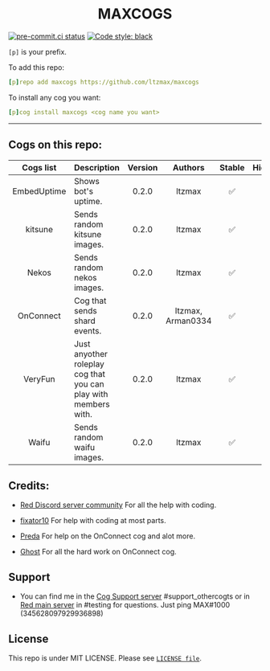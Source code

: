 <h1 align="center">MAXCOGS</h1>

[![pre-commit.ci status](https://results.pre-commit.ci/badge/github/maxbooiii/maxcogs/master.svg)](https://results.pre-commit.ci/latest/github/maxbooiii/maxcogs/master)
[![Code style: black](https://img.shields.io/badge/code%20style-black-000000.svg)](https://github.com/psf/black)

`[p]` is your prefix.

To add this repo: 

```yaml
[p]repo add maxcogs https://github.com/ltzmax/maxcogs
```

To install any cog you want:

```yaml
[p]cog install maxcogs <cog name you want>
```
---------------------------------------------------------------
## Cogs on this repo: <br>
| Cogs list | Description | Version | Authors | Stable | Hidden |
|:---:|---|:---:|:---:|:---:|:---:|
| EmbedUptime | Shows bot's uptime. | 0.2.0 | ltzmax | ✅ | ❌ |
| kitsune | Sends random kitsune images. | 0.2.0 | ltzmax | ✅ | ❌ |
| Nekos | Sends random nekos images. | 0.2.0 | ltzmax | ✅ | ❌ |
| OnConnect | Cog that sends shard events. | 0.2.0 | ltzmax, Arman0334 | ✅ | ❌ |
| VeryFun | Just anyother roleplay cog that you can play with members with. | 0.2.0 | ltzmax | ✅ | ❌ |
| Waifu | Sends random waifu images. | 0.2.0 | ltzmax | ✅ | ❌ |

## Credits:
- [Red Discord server community](https://discord.gg/red) For all the help with coding.

- [fixator10](https://github.com/fixator10) For help with coding at most parts.

- [Preda](https://github.com/PredaaA/predacogs) For help on the OnConnect cog and alot more.

- [Ghost](https://github.com/Arman0334) For all the hard work on OnConnect cog.

## Support
- You can find me in the [Cog Support server](https://discord.gg/GET4DVk) #support_othercogts or in [Red main server](https://discord.gg/red) in #testing for questions. Just ping MAX#1000 (345628097929936898)

## License
This repo is under MIT LICENSE. Please see [`LICENSE file`](https://github.com/ltzmax/maxcogs/blob/master/LICENSE).
